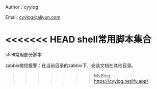 Author：cyylog

Email: cyylog@aliyun.com

<<<<<<< HEAD
shell常用脚本集合
=======
shell常用部分脚本




zabbix微信报警：在当前目录的zabbix下，安装文档在其他目录。
>>>>>>> MyBlog:    https://cyylog.netlify.app/



